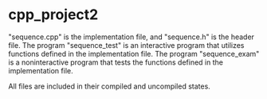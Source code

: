 # cpp_project2

"sequence.cpp" is the implementation file, and "sequence.h" is the header file. The program "sequence_test" is an interactive program that utilizes functions defined in the implementation file. The program "sequence_exam" is a noninteractive program that tests the functions defined in the implementation file.

All files are included in their compiled and uncompiled states.
